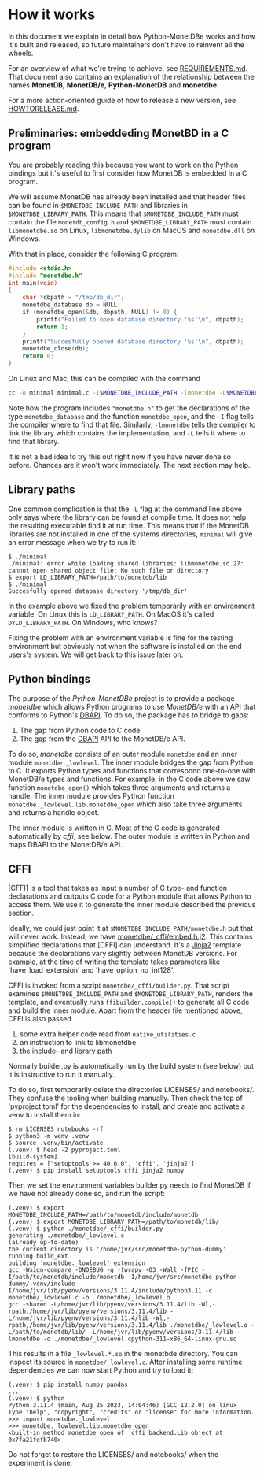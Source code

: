 # How it works

In this document we explain in detail how Python-MonetDBe works and how it's
built and released, so future maintainers don't have to reinvent all the wheels.

For an overview of what we're trying to achieve, see
[REQUIREMENTS.md](./REQUIREMENTS.md). That document also contains an explanation
of the relationship between the names **MonetDB**, **MonetDB/e**,
**Python-MonetDB** and **monetdbe**.


For a more action-oriented guide of how to release a new version, see
[HOWTORELEASE.md](./HOWTORELEASE.md).


## Preliminaries: embeddeding MonetBD in a C program

You are probably reading this because you want to work on the Python bindings
but it's useful to first consider how MonetDB is embedded in a C program.

We will assume MonetDB has already been installed and that header files can be
found in `$MONETDBE_INCLUDE_PATH` and libraries in `$MONETDBE_LIBRARY_PATH`.
This means that `$MONETDBE_INCLUDE_PATH` must contain the file
`monetdb_config.h` and `$MONETDBE_LIBRARY_PATH` must contain `libmonetdbe.so` on
Linux, `libmonetdbe.dylib` on MacOS and `monetdbe.dll` on Windows.

With that in place, consider the following C program:

```C
#include <stdio.h>
#include "monetdbe.h"
int main(void)
{
    char *dbpath = "/tmp/db_dir";
    monetdbe_database db = NULL;
    if (monetdbe_open(&db, dbpath, NULL) != 0) {
        printf("Failed to open database directory '%s'\n", dbpath);
        return 1;
    }
    printf("Succesfully opened database directory '%s'\n", dbpath);
    monetdbe_close(db);
    return 0;
}
```
On Linux and Mac, this can be compiled with the command
```bash
cc -o minimal minimal.c -I$MONETDBE_INCLUDE_PATH -lmonetdbe -L$MONETDBE_LIBRARY_PATH
```
Note how the program includes `"monetdbe.h"` to get the declarations of the type
`monetdbe_database` and the function `monetdbe_open`, and the `-I` flag tells
 the compiler where to find that file. Similarly, `-lmonetdbe` tells the
compiler to link the library which contains the implementation, and `-L` tells
it where to find that library.

It is not a bad idea to try this out right now if you have never done so before.
Chances are it won't work immediately. The next section may help.


## Library paths

One common complication is that the `-L` flag at the command line above only
says where the library can be found at compile time. It does not help the
resulting executable find it at run time. This means that if the MonetDB
libraries are not installed in one of the systems directories, `minimal` will
give an error message when we try to run it:
```
$ ./minimal
./minimal: error while loading shared libraries: libmonetdbe.so.27: cannot open shared object file: No such file or directory
$ export LD_LIBRARY_PATH=/path/to/monetdb/lib
$ ./minimal
Succesfully opened database directory '/tmp/db_dir'
```
In the example above we fixed the problem temporarily with an environment
variable. On Linux this is `LD_LIBRARY_PATH`. On MacOS it's called
`DYLD_LIBRARY_PATH`. On Windows, who knows?

Fixing the problem with an environment variable is fine for the testing
environment but obviously not when the software is installed on the end users's
system. We will get back to this issue later on.


## Python bindings

The purpose of the *Python-MonetDBe* project is to provide a package *monetdbe*
which allows Python programs to use *MonetDB/e* with an API that conforms to
Python's [DBAPI]. To do so, the package has to bridge to gaps:

1. The gap from Python code to C code
2. The gap from the [DBAPI] API to the MonetDB/e API.

To do so, *monetdbe* consists of an outer module `monetdbe` and an inner module
`monetdbe._lowlevel`. The inner module bridges the gap from Python to C. It
exports Python types and functions that correspond one-to-one with MonetDB/e
types and functions. For example, in the C code above we saw function
`monetdbe_open()` which takes three arguments and returns a handle. The inner
module provides Python function `monetdbe._lowlevel.lib.monetdbe_open` which
also take three arguments and returns a handle object.

The inner module is written in C. Most of the C code is generated automatically
by *cffi*, see below. The outer module is written in Python and maps DBAPI to
the MonetDB/e API.


## CFFI

[CFFI] is a tool that takes as input a number of C type- and function
declarations and outputs C code for a Python module that allows Python to access
them. We use it to generate the inner module described the previous section.

Ideally, we could just point it at `$MONETDBE_INCLUDE_PATH/monetdbe.h` but that
will never work. Instead, we have
[monetdbe/_cffi/embed.h.j2](monetdbe/_cffi/embed.h.j2). This contains simplified
declarations that [CFFI] can understand. It's a [Jinja2] template because the
declarations vary slightly between MonetDB versions. For example, at the time of
writing the template takes parameters like 'have_load_extension' and
'have_option_no_int128'.

CFFI is invoked from a script `monetdbe/_cffi/builder.py`. That script examines
`$MONETDBE_INCLUDE_PATH` and `$MONETDBE_LIBRARY_PATH`, renders the template, and
eventually runs `ffibuilder.compile()` to generate all C code and build the
inner module. Apart from the header file mentioned above, CFFI is also passed

1. some extra helper code read from `native_utilities.c`
2. an instruction to link to libmonetdbe
3. the include- and library path

Normally builder.py is automatically run by the build system (see below) but it
is instructive to run it manually.

To do so, first temporarily delete the directories LICENSES/ and notebooks/.
They confuse the tooling when building manually. Then check the top of
'pyproject.toml' for the dependencies to install, and create and activate a venv
to install them in:

```
$ rm LICENSES notebooks -rf
$ python3 -m venv .venv
$ source .venv/bin/activate
(.venv) $ head -2 pyproject.toml
[build-system]
requires = ["setuptools >= 40.6.0", 'cffi', 'jinja2']
(.venv) $ pip install setuptools cffi jinja2 numpy
```
Then we set the environment variables builder.py needs to find MonetDB if we
have not already done so, and run the script:
```
(.venv) $ export MONETDBE_INCLUDE_PATH=/path/to/monetdb/include/monetdb
(.venv) $ export MONETDBE_LIBRARY_PATH=/path/to/monetdb/lib/
(.venv) $ python ./monetdbe/_cffi/builder.py 
generating ./monetdbe/_lowlevel.c
(already up-to-date)
the current directory is '/home/jvr/src/monetdbe-python-dummy'
running build_ext
building 'monetdbe._lowlevel' extension
gcc -Wsign-compare -DNDEBUG -g -fwrapv -O3 -Wall -fPIC -I/path/to/monetdb/include/monetdb -I/home/jvr/src/monetdbe-python-dummy/.venv/include -I/home/jvr/lib/pyenv/versions/3.11.4/include/python3.11 -c monetdbe/_lowlevel.c -o ./monetdbe/_lowlevel.o
gcc -shared -L/home/jvr/lib/pyenv/versions/3.11.4/lib -Wl,-rpath,/home/jvr/lib/pyenv/versions/3.11.4/lib -L/home/jvr/lib/pyenv/versions/3.11.4/lib -Wl,-rpath,/home/jvr/lib/pyenv/versions/3.11.4/lib ./monetdbe/_lowlevel.o -L/path/to/monetdb/lib/ -L/home/jvr/lib/pyenv/versions/3.11.4/lib -lmonetdbe -o ./monetdbe/_lowlevel.cpython-311-x86_64-linux-gnu.so
```
This results in a file `_lowlevel.*.so` in the monetbde directory. You can
inspect its source in `monetdbe/_lowlevel.c`. After installing some runtime
dependencies we can now start Python and try to load it:

```
(.venv) $ pip install numpy pandas
...
(.venv) $ python
Python 3.11.4 (main, Aug 25 2023, 14:04:46) [GCC 12.2.0] on linux
Type "help", "copyright", "credits" or "license" for more information.
>>> import monetdbe._lowlevel
>>> monetdbe._lowlevel.lib.monetdbe_open
<built-in method monetdbe_open of _cffi_backend.Lib object at 0x7fa21fefb740>
```

Do not forget to restore the LICENSES/ and notebooks/ when the experiment is
done.


##



[DBAPI]: https://peps.python.org/pep-0249/
[Jinja2]: https://jinja.palletsprojects.com/en/stable/

<!-- 
## Bla bla bla




## Preliminaries:  cffi

There are many ways to interact with 

## Our cffi


## Building the package


## Making it standalone


## 